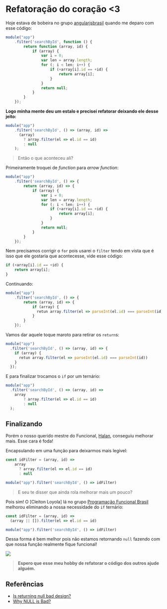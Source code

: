 # Refatoração do coração <3

Hoje estava de bobeira no grupo [angularjsbrasil](https://telegram.me/angularjsbrasil) quando me deparo com esse código:

```js
module("app")
    .filter('searchById', function () {
        return function (array, id) {
            if (array) {
                var i = 0;
                var len = array.length;
                for (; i < len; i++) {
                    if (+array[i].id == +id) {
                        return array[i];
                    }
                }
                return null;
            }
        }
    });
```

**Logo minha mente deu um estalo e precisei refatorar deixando ele desse jeito:**

```js
module("app")
    .filter('searchById', () => (array, id) => 
      (array) 
        ? array.filter(el => el.id == id)
        : null
    );
```

> Então o que aconteceu ali?

Primeiramente troquei de *function* para *arrow function*:


```js
module("app")
    .filter('searchById', () => {
        return (array, id) => {
            if (array) {
                var i = 0;
                var len = array.length;
                for (; i < len; i++) {
                    if (+array[i].id == +id) {
                        return array[i];
                    }
                }
                return null;
            }
        }
    });
```

Nem precisamos corrigir o `for` pois usarei o `filter` tendo em vista que é isso que ele gostaria que acontecesse, vide esse código:

```js
if (+array[i].id == +id) {
    return array[i];
}
```

Continuando:

```js
module("app")
    .filter('searchById', () => {
        return (array, id) => {
            if (array) {
              retun array.filter(el => parseInt(el.id) === parseInt(id))
            }
        }
    });
```

Vamos dar aquele toque maroto para retirar os `return`s:


```js
module("app")
  .filter('searchById', () => (array, id) => {
    if (array) {
      retun array.filter(el => parseInt(el.id) === parseInt(id))
    }
  });
```

E para finalizar trocamos o `if` por um ternário:

```js
module("app")
  .filter('searchById', () => (array, id) =>  
    array 
        ? array.filter(el => el.id == id)
        : null
  );
```

## Finalizando

Porém o nosso querido mestre do Funcional, [Halan](https://github.com/halan), conseguiu melhorar mais. Esse cara é foda!

Encapsulando em uma função para deixarmos mais legível:

```js
const idFilter = (array, id) =>
    array 
      ? array.filter(el => el.id == id)
      : null

module("app").filter('searchById', () => idFilter)
```

> E seu te disser que ainda rola melhorar mais um pouco?


Pois sim! O [Cleiton Loyola] lá no grupo [Programação Funcional Brasil](https://telegram.me/ProgramacaoFuncionalBrasil) melhorou eliminando a nossa necessidade do `if` ternário:

```js
const idFilter = (array, id) => 
  (array || []).filter(el => el.id == id)

module("app").filter('searchById', () => idFilter)
```

Dessa forma é bem melhor pois não estamos retornando `null` fazendo com que nossa função realmente fique funcional!


![](https://raw.githubusercontent.com/Webschool-io/workshop-js-funcional-free/master/assets/images/refatoracao01.png)

> **Espero que esse meu hobby de refatorar o código dos outros ajude alguém.**

## Referências

- [Is returning null bad design?](http://stackoverflow.com/questions/1274792/is-returning-null-bad-design)
- [Why NULL is Bad?](http://www.yegor256.com/2014/05/13/why-null-is-bad.html)






